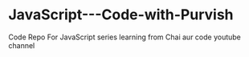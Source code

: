 # JavaScript---Code-with-Purvish
Code Repo For JavaScript series learning from Chai aur code youtube channel 
